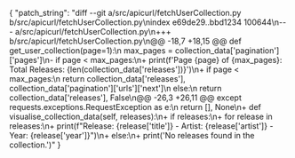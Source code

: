 {
  "patch_string": "diff --git a/src/apicurl/fetchUserCollection.py b/src/apicurl/fetchUserCollection.py\nindex e69de29..bbd1234 100644\n--- a/src/apicurl/fetchUserCollection.py\n+++ b/src/apicurl/fetchUserCollection.py\n@@ -18,7 +18,15 @@ def get_user_collection(page=1):\n         max_pages = collection_data['pagination']['pages']\n-        if page < max_pages:\n+        print(f'Page {page} of {max_pages}: Total Releases: {len(collection_data['releases'])}')\n+        if page < max_pages:\n             return collection_data['releases'], collection_data['pagination']['urls']['next']\n         else:\n             return collection_data['releases'], False\n@@ -26,3 +26,11 @@ except requests.exceptions.RequestException as e:\n         return [], None\n+    def visualise_collection_data(self, releases):\n+        if releases:\n+            for release in releases:\n+                print(f\"Release: {release['title']} - Artist: {release['artist']} - Year: {release['year']}\")\n+        else:\n+            print('No releases found in the collection.')"
}